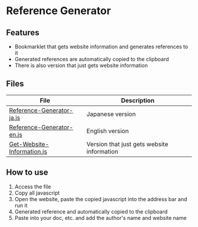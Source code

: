 # Reference Generator

## Features
- Bookmarklet that gets website information and generates references to it
- Generated references are automatically copied to the clipboard
- There is also version that just gets website information

## Files
| File | Description |
| ---- | ---- |
| [Reference-Generator-ja.js](https://github.com/otnkmk8d/Reference-Generator/blob/main/Reference-Generator-en.js) | Japanese version |
| [Reference-Generator-en.js](https://github.com/otnkmk8d/Reference-Generator/blob/main/Reference-Generator-ja.js) | English version |
| [Get-Website-Information.js](https://github.com/otnkmk8d/Reference-Generator/blob/main/Get-Website-Information.js) | Version that just gets website information |

## How to use
1. Access the file
2. Copy all javascript
3. Open the website, paste the copied javascript into the address bar and run it
4. Generated reference and automatically copied to the clipboard
5. Paste into your doc, etc. and add the author's name and website name
